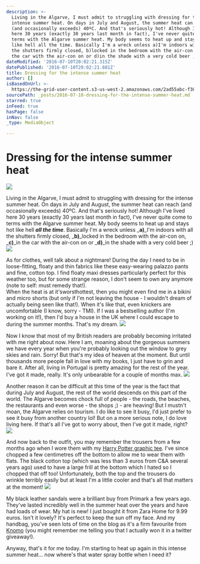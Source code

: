 ```yaml
---
description: >-
  Living in the Algarve, I must admit to struggling with dressing for the
  intense summer heat. On days in July and August, the summer heat can reach
  (and occasionally exceeds) 40ºC. And that's seriously hot! Although I've lived
  here 30 years (exactly 30 years last month in fact), I've never quite come to
  terms with the Algarve summer heat. My body seems to heat up and stays hot
  like hell all the time. Basically I'm a wreck unless a)I'm indoors with all
  the shutters firmly closed, b)locked in the bedroom with the air-con on, c)in
  the car with the air-con on or d)in the shade with a very cold beer ;)
dateModified: '2016-07-10T20:02:21.315Z'
datePublished: '2016-07-10T20:02:21.881Z'
title: Dressing for the intense summer heat
author: []
isBasedOnUrl: >-
  https://the-grid-user-content.s3-us-west-2.amazonaws.com/2ad55abc-f384-4079-967c-7245691ffd14.jpg
sourcePath: _posts/2016-07-10-dressing-for-the-intense-summer-heat.md
starred: true
inFeed: true
hasPage: false
inNav: false
_type: MediaObject

---
```

# Dressing for the intense summer heat
![](https://the-grid-user-content.s3-us-west-2.amazonaws.com/2ad55abc-f384-4079-967c-7245691ffd14.jpg)

Living in the Algarve, I must admit to struggling with dressing for the intense summer heat. On days in July and August, the summer heat can reach (and occasionally exceeds) 40ºC. And that's seriously hot! Although I've lived here 30 years (exactly 30 years last month in fact), I've never quite come to terms with the Algarve summer heat. My body seems to heat up and stays hot like hell _**all the time**_. Basically I'm a wreck unless _**a)**_I'm indoors with all the shutters firmly closed, _**b)**_locked in the bedroom with the air-con on, _**c)**_in the car with the air-con on or _**d)**_in the shade with a very cold beer ;)
![](https://the-grid-user-content.s3-us-west-2.amazonaws.com/cf28ffe3-5a4b-42d6-b787-1b5784db58ed.jpg)

As for clothes, well talk about a nightmare! During the day I need to be in loose-fitting, floaty and thin fabrics like these easy-wearing palazzo pants and fine, cotton top. I find floaty maxi dresses particularly perfect for this weather too, but for some strange reason, I don't seem to own any anymore (note to self: must remedy that!).  
When the heat is at it'sworsthottest, then you might even find me in a bikini and micro shorts (but only if I'm not leaving the house - I wouldn't dream of actually being seen like that!). When it's like that, even knickers are uncomfortable (I know, sorry - TMI). If I was a bestselling author (I'm working on it!), then I'd buy a house in the UK where I could escape to during the summer months. That's my dream.
![](https://the-grid-user-content.s3-us-west-2.amazonaws.com/5047b118-07aa-4e81-a0a9-45054aa3b141.jpg)

Now I know that most of my British readers are probably becoming irritated with me right about now. Here I am, moaning about the gorgeous summers we have every year when you're probably looking out the window to grey skies and rain. Sorry! But that's my idea of heaven at the moment. But until thousands more people fall in love with my books, I just have to grin and bare it. After all, living in Portugal is pretty amazing for the rest of the year. I've got it made, really. It's only unbearable for a couple of months max.
![](https://the-grid-user-content.s3-us-west-2.amazonaws.com/a6229f96-2d86-4aa6-9914-3045f2e779e7.jpg)

Another reason it can be difficult at this time of the year is the fact that during July and August, the rest of the world descends on this part of the world. The Algarve becomes chock full of people - the roads, the beaches, the restaurants and even worse - the shops ;) - are heaving! But I mustn't moan, the Algarve relies on tourism. I do like to see it busy, I'd just prefer to see it busy from another country lol! But on a more serious note, I do love living here. If that's all I've got to worry about, then I've got it made, right?
![](https://the-grid-user-content.s3-us-west-2.amazonaws.com/4c1100de-1706-4192-9730-eb79e69334f5.jpg)

And now back to the outfit, you may remember the trousers from a few months ago when I wore them with my [Harry Potter graphic tee][0]. I've since chopped a few centimetres off the bottom to allow me to wear them with flats. The black cotton top (which was less than 3 euros from C&A several years ago) used to have a large frill at the bottom which I hated so I chopped that off too! Unfortunately, both the top and the trousers do wrinkle terribly easily but at least I'm a little cooler and that's all that matters at the moment!
![](https://the-grid-user-content.s3-us-west-2.amazonaws.com/b93226d8-7fe4-4833-8a36-02b118d1f92b.jpg)

My black leather sandals were a brilliant buy from Primark a few years ago. They've lasted incredibly well in the summer heat over the years and have had loads of wear. My hat is new! I just bought it from Zara Home for 9.99 euros. Isn't it lovely? It's perfect to keep the sun off my face. And my handbag, you've seen lots of time on the blog as it's a firm favourite from [Knomo][1] (you might remember me telling you that I actually won it in a twitter giveaway!).

Anyway, that's it for me today. I'm starting to heat up again in this intense summer heat... now where's that water spray bottle when I need it?

[0]: http://www.suzyturner.com/ministry-of-magic-graphic-tee/
[1]: http://knomobags.com/